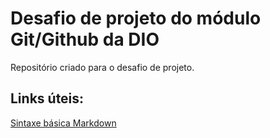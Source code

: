# Desafio de projeto do módulo Git/Github da DIO

Repositório criado para o desafio de projeto. 

## Links úteis:

[Sintaxe básica Markdown](www.markdownguide.org/basic-syntax/)


